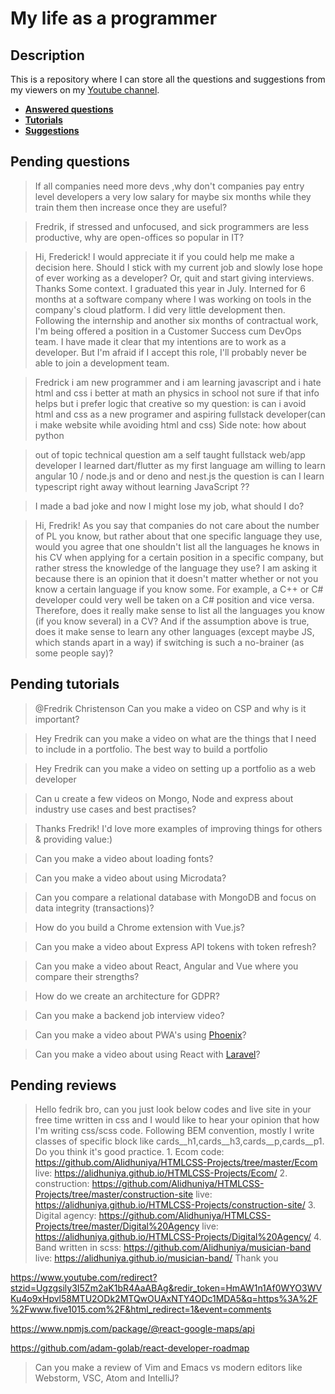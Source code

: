 # My life as a programmer

## Description

This is a repository where I can store all the 
questions and suggestions from my viewers on my [Youtube channel](https://www.youtube.com/user/Fidde12345).

* **[Answered questions](https://www.youtube.com/playlist?list=PLBAZWBMYeVYjXogYQDd1rwVI0c5YoioqU)**
* **[Tutorials](./tutorials.md)**
* **[Suggestions](./suggestions.md)**

## Pending questions

> If all companies need more devs ,why don't companies pay entry level developers a very low salary for maybe six months while they train them then increase once they are useful?

> Fredrik, if stressed and unfocused, and sick programmers are less productive, why are open-offices so popular in IT?

> Hi, Frederick! I would appreciate it if you could help me make a decision here. Should I stick with my current job and slowly lose hope of ever working as a developer? Or, quit and start giving interviews. Thanks Some context. I graduated this year in July. Interned for 6 months at a software company where I was working on tools in the company's cloud platform. I did very little development then. Following the internship and another six months of contractual work, I'm being offered a position in a Customer Success cum DevOps team. I have made it clear that my intentions are to work as a developer. But I'm afraid if I accept this role, I'll probably never be able to join a development team.

> Fredrick i am new programmer and i am learning javascript and i hate html and css i better at math an physics in school   not sure if that info helps but i prefer logic that creative  so my question: is can i avoid html and css as a new programer and aspiring fullstack developer(can i make website while avoiding html and css) Side note: how about python

> out of topic technical question am a self taught fullstack web/app developer  I learned dart/flutter as my first language  am willing to learn angular 10 / node.js and or deno and nest.js  the question is can I learn typescript right away without learning JavaScript ??

> I made a bad joke and now I might lose my job, what should I do?

> Hi, Fredrik! As you say that companies do not care about the number of PL you know,  but rather about that one specific language they use, would you agree that one shouldn't list all the languages he knows in his CV when applying for a certain position in a specific company, but rather stress the knowledge of the language they use? I am asking it because there is an opinion that it doesn't matter whether or not you know a certain language if you know some. For example, a C++ or C# developer could very well be taken on a C# position and vice versa. Therefore, does it really make sense to list all the languages you know (if you know several) in a CV? And if the assumption above is true, does it make sense to learn any other languages (except maybe JS, which stands apart in a way) if switching is such a no-brainer (as some people say)?

## Pending tutorials

> @Fredrik Christenson Can you make a video on CSP and why is it important?

> Hey Fredrik can you make a video on what are the things that I need to include in a portfolio. The best way to build a portfolio

> Hey Fredrik can you make a video on setting up a portfolio as a web developer

> Can u create a few videos on Mongo, Node and express about industry use cases and best practises?

> Thanks Fredrik! I'd love more examples of improving things for others & providing value:)

> Can you make a video about loading fonts?

> Can you make a video about using Microdata?

> Can you compare a relational database with MongoDB and focus on data integrity (transactions)?

> How do you build a Chrome extension with Vue.js?

> Can you make a video about Express API tokens with token refresh?

> Can you make a video about React, Angular and Vue where you compare their strengths?

> How do we create an architecture for GDPR?

> Can you make a backend job interview video?

> Can you make a video about PWA's using [Phoenix](http://phoenixframework.org)?

> Can you make a video about using React with [Laravel](https://laravel.com/)?

## Pending reviews

> Hello fedrik bro, can you just look below codes and live site in your free time written in css  and I would like to hear your opinion that how I'm writing css/scss code. Following BEM convention, mostly I write classes of specific block like cards__h1,cards__h3,cards__p,cards__p1. Do you think it's good practice. 1. Ecom code: https://github.com/Alidhuniya/HTMLCSS-Projects/tree/master/Ecom live: https://alidhuniya.github.io/HTMLCSS-Projects/Ecom/ 2. construction: https://github.com/Alidhuniya/HTMLCSS-Projects/tree/master/construction-site live:  https://alidhuniya.github.io/HTMLCSS-Projects/construction-site/ 3. Digital agency: https://github.com/Alidhuniya/HTMLCSS-Projects/tree/master/Digital%20Agency live:  https://alidhuniya.github.io/HTMLCSS-Projects/Digital%20Agency/ 4. Band written in scss:  https://github.com/Alidhuniya/musician-band live:  https://alidhuniya.github.io/musician-band/ Thank you

https://www.youtube.com/redirect?stzid=Ugzgsily3I5Zm2aK1bR4AaABAg&redir_token=HmAW1n1Af0WYO3WVKu4o9xHpvl58MTU2ODk2MTQwOUAxNTY4ODc1MDA5&q=https%3A%2F%2Fwww.five1015.com%2F&html_redirect=1&event=comments

https://www.npmjs.com/package/@react-google-maps/api

https://github.com/adam-golab/react-developer-roadmap

> Can you make a review of Vim and Emacs vs modern editors like Webstorm, VSC, Atom and IntelliJ?
